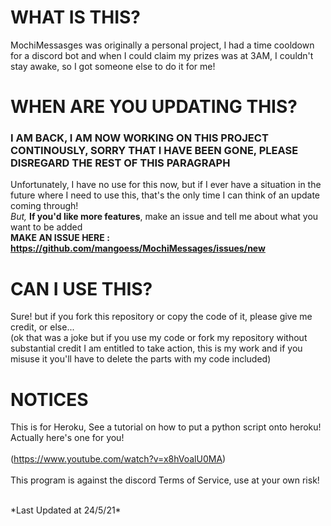# WHAT IS THIS?
MochiMessasges
was originally a personal project, I had a time cooldown for a discord bot and when I could claim my prizes was at 3AM, I couldn't stay awake, so I got someone else to do it for me!

# WHEN ARE YOU UPDATING THIS?
### I AM BACK, I AM NOW WORKING ON THIS PROJECT CONTINOUSLY, SORRY THAT I HAVE BEEN GONE, PLEASE DISREGARD THE REST OF THIS PARAGRAPH
Unfortunately, I have no use for this now, but if I ever have a situation in the future where I need to use this, that's the only time I can think of an update coming through!
<br>
*But,* **If you'd like more features**, make an issue and tell me about what you want to be added
<br>
**MAKE AN ISSUE HERE : https://github.com/mangoess/MochiMessages/issues/new**
<br>

# CAN I USE THIS?
Sure! but if you fork this repository or copy the code of it, please give me credit, or else...
<br>
(ok that was a joke but if you use my code or fork my repository without substantial credit I am entitled to take action, this is my work and if you misuse it you'll have to delete the parts with my code included)

# NOTICES
This is for Heroku, See a tutorial on how to put a python script onto heroku!
Actually here's one for you!
<br>
<br>
(https://www.youtube.com/watch?v=x8hVoalU0MA)
<br>
<br>
This program is against the discord Terms of Service, use at your own risk!

<br>
*Last Updated at 24/5/21*
